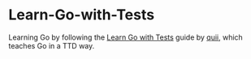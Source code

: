 # Learn-Go-with-Tests

Learning Go by following the [Learn Go with Tests](https://quii.gitbook.io/learn-go-with-tests) guide by [quii](https://github.com/quii), which teaches Go in a TTD way.
